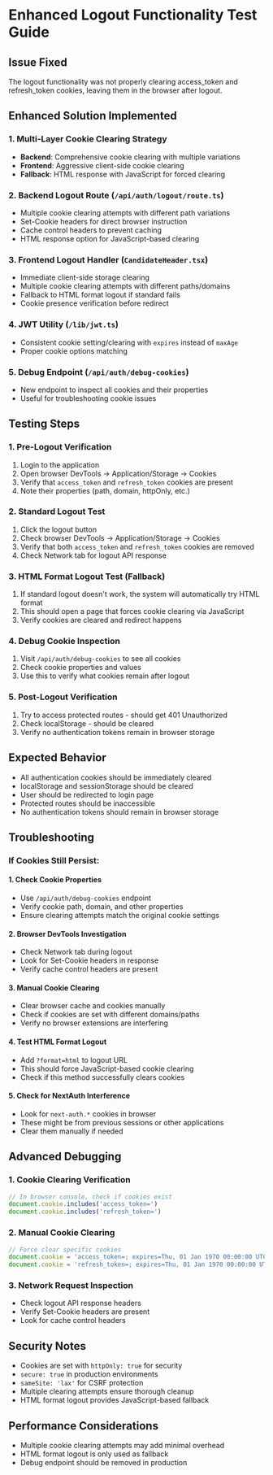 # Enhanced Logout Functionality Test Guide

## Issue Fixed
The logout functionality was not properly clearing access_token and refresh_token cookies, leaving them in the browser after logout.

## Enhanced Solution Implemented

### 1. **Multi-Layer Cookie Clearing Strategy**
- **Backend**: Comprehensive cookie clearing with multiple variations
- **Frontend**: Aggressive client-side cookie clearing
- **Fallback**: HTML response with JavaScript for forced clearing

### 2. **Backend Logout Route** (`/api/auth/logout/route.ts`)
- Multiple cookie clearing attempts with different path variations
- Set-Cookie headers for direct browser instruction
- Cache control headers to prevent caching
- HTML response option for JavaScript-based clearing

### 3. **Frontend Logout Handler** (`CandidateHeader.tsx`)
- Immediate client-side storage clearing
- Multiple cookie clearing attempts with different paths/domains
- Fallback to HTML format logout if standard fails
- Cookie presence verification before redirect

### 4. **JWT Utility** (`/lib/jwt.ts`)
- Consistent cookie setting/clearing with `expires` instead of `maxAge`
- Proper cookie options matching

### 5. **Debug Endpoint** (`/api/auth/debug-cookies`)
- New endpoint to inspect all cookies and their properties
- Useful for troubleshooting cookie issues

## Testing Steps

### 1. **Pre-Logout Verification**
1. Login to the application
2. Open browser DevTools → Application/Storage → Cookies
3. Verify that `access_token` and `refresh_token` cookies are present
4. Note their properties (path, domain, httpOnly, etc.)

### 2. **Standard Logout Test**
1. Click the logout button
2. Check browser DevTools → Application/Storage → Cookies
3. Verify that both `access_token` and `refresh_token` cookies are removed
4. Check Network tab for logout API response

### 3. **HTML Format Logout Test** (Fallback)
1. If standard logout doesn't work, the system will automatically try HTML format
2. This should open a page that forces cookie clearing via JavaScript
3. Verify cookies are cleared and redirect happens

### 4. **Debug Cookie Inspection**
1. Visit `/api/auth/debug-cookies` to see all cookies
2. Check cookie properties and values
3. Use this to verify what cookies remain after logout

### 5. **Post-Logout Verification**
1. Try to access protected routes - should get 401 Unauthorized
2. Check localStorage - should be cleared
3. Verify no authentication tokens remain in browser storage

## Expected Behavior
- All authentication cookies should be immediately cleared
- localStorage and sessionStorage should be cleared
- User should be redirected to login page
- Protected routes should be inaccessible
- No authentication tokens should remain in browser storage

## Troubleshooting

### If Cookies Still Persist:

#### 1. **Check Cookie Properties**
- Use `/api/auth/debug-cookies` endpoint
- Verify cookie path, domain, and other properties
- Ensure clearing attempts match the original cookie settings

#### 2. **Browser DevTools Investigation**
- Check Network tab during logout
- Look for Set-Cookie headers in response
- Verify cache control headers are present

#### 3. **Manual Cookie Clearing**
- Clear browser cache and cookies manually
- Check if cookies are set with different domains/paths
- Verify no browser extensions are interfering

#### 4. **Test HTML Format Logout**
- Add `?format=html` to logout URL
- This should force JavaScript-based cookie clearing
- Check if this method successfully clears cookies

#### 5. **Check for NextAuth Interference**
- Look for `next-auth.*` cookies in browser
- These might be from previous sessions or other applications
- Clear them manually if needed

## Advanced Debugging

### 1. **Cookie Clearing Verification**
```javascript
// In browser console, check if cookies exist
document.cookie.includes('access_token=')
document.cookie.includes('refresh_token=')
```

### 2. **Manual Cookie Clearing**
```javascript
// Force clear specific cookies
document.cookie = 'access_token=; expires=Thu, 01 Jan 1970 00:00:00 UTC; path=/;';
document.cookie = 'refresh_token=; expires=Thu, 01 Jan 1970 00:00:00 UTC; path=/;';
```

### 3. **Network Request Inspection**
- Check logout API response headers
- Verify Set-Cookie headers are present
- Look for cache control headers

## Security Notes
- Cookies are set with `httpOnly: true` for security
- `secure: true` in production environments
- `sameSite: 'lax'` for CSRF protection
- Multiple clearing attempts ensure thorough cleanup
- HTML format logout provides JavaScript-based fallback

## Performance Considerations
- Multiple cookie clearing attempts may add minimal overhead
- HTML format logout is only used as fallback
- Debug endpoint should be removed in production
